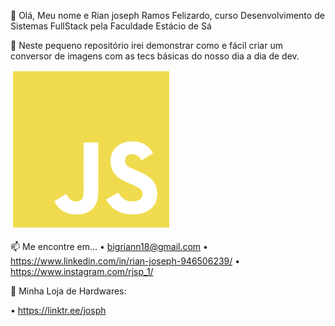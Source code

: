 👋 Olá, Meu nome e Rian joseph Ramos Felizardo, curso Desenvolvimento de Sistemas FullStack pela Faculdade Estácio de Sá

👀 Neste pequeno repositório irei demonstrar como e fácil criar um conversor de imagens com as tecs básicas do nosso dia a dia de dev.


![javascript](https://raw.githubusercontent.com/devicons/devicon/master/icons/javascript/javascript-plain.svg)


📫 Me encontre em... 
• bigriann18@gmail.com 
• https://www.linkedin.com/in/rian-joseph-946506239/
• https://www.instagram.com/rjsp_1/

🌱 Minha Loja de Hardwares:

• https://linktr.ee/josph
